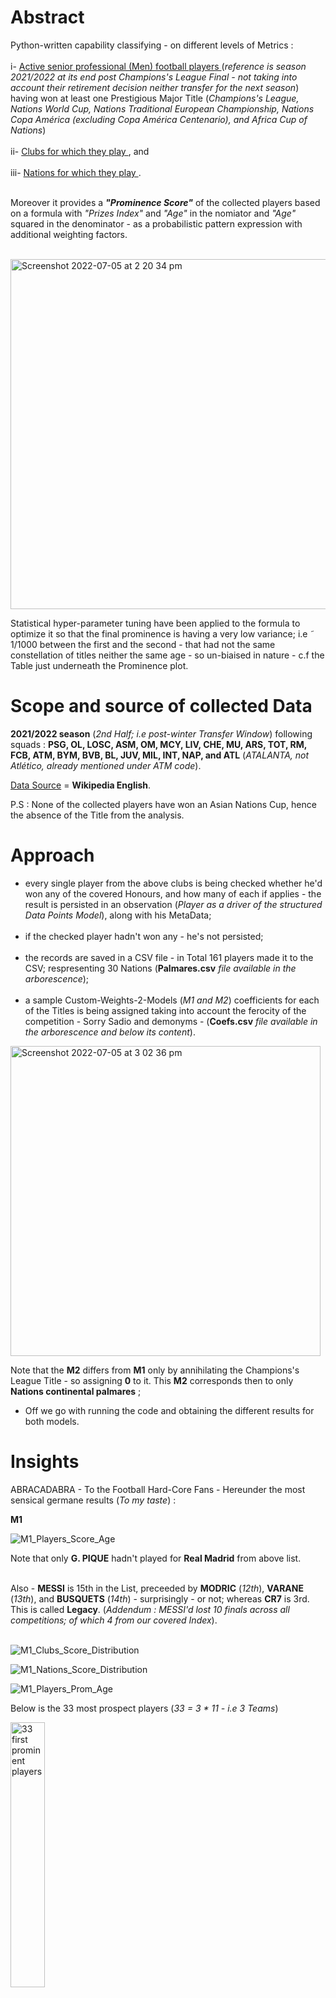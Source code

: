 # Abstract

Python-written capability classifying - on different levels of Metrics : <br /> <br />
i- <ins> Active senior professional (Men) football players </ins> (*reference is season 2021/2022 at its end post Champions's League Final - not taking into account their retirement decision neither transfer for the next season*)  having won at least one Prestigious Major Title (*Champions's League, Nations World Cup, Nations Traditional European Championship, Nations Copa América (excluding Copa América Centenario), and Africa Cup of Nations*) <br /><br />
ii- <ins> Clubs for which they play </ins>, and <br /><br />
iii- <ins> Nations for which they play </ins>. <br /><br />


Moreover it provides a ***"Prominence Score"*** of the collected players based on a formula with *"Prizes Index"* and *"Age"* in the nomiator and *"Age"* squared in the denominator - as a probabilistic pattern expression with additional weighting factors. <br /><br />

<img width="560" alt="Screenshot 2022-07-05 at 2 20 34 pm" src="https://user-images.githubusercontent.com/107439799/177326333-d7a06fe1-a20d-4455-8ee3-2d0654899c9a.png">

Statistical hyper-parameter tuning have been applied to the formula to optimize it so that the final prominence is having a very low variance; i.e ˜ 1/1000 between the first and the second - that had not the same constellation of titles neither the same age - so un-biaised in nature - c.f the Table just underneath the Prominence plot.


# Scope and source of collected Data 

**2021/2022 season** (*2nd Half; i.e post-winter Transfer Window*) following squads : **PSG, OL, LOSC, ASM, OM, MCY, LIV, CHE, MU, ARS, TOT, RM, FCB, ATM, BYM, BVB, BL, JUV, MIL, INT, NAP, and ATL** (*ATALANTA, not Atlético, already mentioned under ATM code*).         

<ins>Data Source</ins> = **Wikipedia English**.


P.S : None of the collected players have won an Asian Nations Cup, hence the absence of the Title from the analysis.


# Approach

- every single player from the above clubs is being checked whether he'd won any of the covered Honours, and how many of each if applies - the result is persisted in an observation (*Player as a driver of the structured Data Points Model*), along with his MetaData; <br /><br />
- if the checked player hadn't won any - he's not persisted; <br /><br />
- the records are saved in a CSV file - in Total 161 players made it to the CSV; respresenting 30 Nations (**Palmares.csv** *file available in the arborescence*); <br /><br />
- a sample Custom-Weights-2-Models (*M1 and M2*) coefficients for each of the Titles is being assigned taking into account the ferocity of the competition - Sorry Sadio and demonyms - (**Coefs.csv** *file available in the arborescence and below its content*). 

<img width="496" alt="Screenshot 2022-07-05 at 3 02 36 pm" src="https://user-images.githubusercontent.com/107439799/177334283-7828a233-fb0f-47db-864a-e221f1fcd8ca.png">

Note that the **M2** differs from **M1** only by annihilating the Champions's League Title - so assigning **0** to it. This **M2** corresponds then to only **Nations continental palmares** ; <br />

- Off we go with running the code and obtaining the different results for both models.

# Insights

ABRACADABRA - To the Football Hard-Core Fans - Hereunder the most sensical germane results (*To my taste*) : <br />

**M1** <br />

![M1_Players_Score_Age](https://user-images.githubusercontent.com/107439799/175091747-0f2c7483-a27e-49b9-8316-43493b6156ff.png)

Note that only **G. PIQUE** hadn't played for **Real Madrid** from above list. <br /><br />

Also - **MESSI** is 15th in the List, preceeded by **MODRIC** (*12th*), **VARANE** (*13th*), and **BUSQUETS** (*14th*) - surprisingly - or not; whereas **CR7** is 3rd. This is called **Legacy**. (*Addendum : MESSI'd lost 10 finals across all competitions; of which 4 from our covered Index*). <br /><br />

![M1_Clubs_Score_Distribution](https://user-images.githubusercontent.com/107439799/175783072-0048771d-0289-44d2-bb85-04b018a39287.png)

![M1_Nations_Score_Distribution](https://user-images.githubusercontent.com/107439799/175783242-7ba49d24-3bb4-499a-81fd-928dc0bd6211.png)

![M1_Players_Prom_Age](https://user-images.githubusercontent.com/107439799/175091901-e837d843-cc74-44da-959c-818c1402db52.png)

Below is the 33 most prospect players (*33 = 3 * 11 - i.e 3 Teams*) <br />

<img width="33%" alt="33 first prominent players" src="https://user-images.githubusercontent.com/107439799/175769437-7efc3fee-5c2f-47ec-9a06-999eb569bf63.png"> <br />

Aggregated on **Club** Level - The 10 most prominent Clubs are as follows :  <br />

![M1_Clubs_Prominence](https://user-images.githubusercontent.com/107439799/176651051-acbce05d-bd14-4522-aea3-9bd4226b1b14.png) <br />

And on **Nation's** : <br />

![M1_Nations_Prominence](https://user-images.githubusercontent.com/107439799/176651240-e671d0d2-94e4-40f8-8b63-906dedf81ced.png) <br /><br />


**M2** <br />

![M2_Players_Score_Age](https://user-images.githubusercontent.com/107439799/175093076-52dd85df-e9ac-423f-89b2-b312b8a00a84.png)

![M2_Clubs_Score_Distribution](https://user-images.githubusercontent.com/107439799/175784010-88d17ce0-4e28-4d46-84c1-b8aed66dd613.png)

Pause in a second - where's **Real Madrid** here ? Interesting - isn't it ? They are in the 15th rank in effect on this pure Nations Continental Level - This is Data speaking. <br /><br />


![M2_Nations_Score_Distribution](https://user-images.githubusercontent.com/107439799/175784019-37504748-da66-4955-a184-1757551fdb87.png)


Hello **Sadio et al !!** <br /><br />

![M2_Players_Prom_Age](https://user-images.githubusercontent.com/107439799/175093297-d3fa12a7-2a67-4383-97a6-02fa612e3ce4.png)

Below is the 33 most prospect players (*33 = 3 * 11 - i.e 3 Teams*) <br />

<img width="30%" alt="33 first prominent players" src="https://user-images.githubusercontent.com/107439799/175647347-416a35dc-112c-4236-92cf-2414907d3057.png">   <br />


Aggregated on **Club** Level - The 10 most prominent Clubs are as follows :  <br />

![M2_Clubs_Prominence](https://user-images.githubusercontent.com/107439799/176651967-66ce779d-007c-43e7-ad29-4ea0774e87b1.png) <br />

And on **Nation's** : <br />

![M2_Nations_Prominence](https://user-images.githubusercontent.com/107439799/176652116-024eaf77-9277-4555-a3d6-7584ec163bbf.png)

 <br />


[**Full results of both models M1 and M2**](https://bit.ly/3P6xYAb) <br /><br />

***To be continued...***
